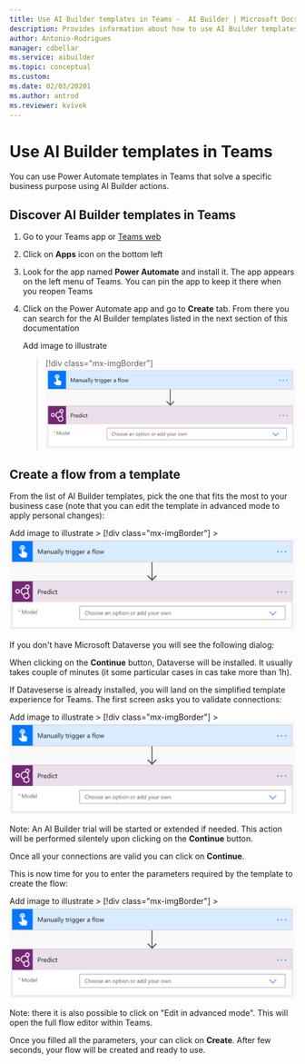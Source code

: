 ```yaml
---
title: Use AI Builder templates in Teams -  AI Builder | Microsoft Docs
description: Provides information about how to use AI Builder templates in Teams
author: Antonio-Rodrigues
manager: cdbellar
ms.service: aibuilder
ms.topic: conceptual
ms.custom: 
ms.date: 02/03/20201
ms.author: antrod
ms.reviewer: kvivek
---
```


# Use AI Builder templates in Teams


You can use Power Automate templates in Teams that solve a specific business purpose using AI Builder actions.

## Discover AI Builder templates in Teams

1. Go to your Teams app or [Teams web](https://teams.microsoft.com)
1. Click on **Apps** icon on the bottom left
1. Look for the app named **Power Automate** and install it. The app appears on the left menu of Teams. You can pin the app to keep it there when you reopen Teams
1. Click on the Power Automate app and go to **Create** tab. From there you can search for the AI Builder templates listed in the next section of this documentation
    
    Add image to illustrate
    > [!div class="mx-imgBorder"]
    > ![Predict action](media/predict-action.png "Predict action")

## Create a flow from a template
From the list of AI Builder templates, pick the one that fits the most to your business case (note that you can edit the template in advanced mode to apply personal changes):

  Add image to illustrate
    > [!div class="mx-imgBorder"]
    > ![Predict action](media/predict-action.png "Predict action")

If you don't have Microsoft Dataverse you will see the following dialog:

When clicking on the **Continue** button, Dataverse will be installed. It usually takes couple of minutes (it some particular cases in cas take more than 1h).

If Dataveserse is already installed, you will land on the simplified template experience for Teams. The first screen asks you to validate connections:

 Add image to illustrate
    > [!div class="mx-imgBorder"]
    > ![Predict action](media/predict-action.png "Predict action")

Note: An AI Builder trial will be started or extended if needed. This action will be performed silentely upon clicking on the **Continue** button.

Once all your connections are valid you can click on **Continue**.

This is now time for you to enter the parameters required by the template to create the flow:

 Add image to illustrate
    > [!div class="mx-imgBorder"]
    > ![Predict action](media/predict-action.png "Predict action")

Note: there it is also possible to click on "Edit in advanced mode". This will open the full flow editor within Teams. 

Once you filled all the parameters, your can click on **Create**. After few seconds, your flow will be created and ready to use.








